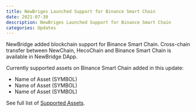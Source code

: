 ```yaml
---
title: NewBriges Launched Support for Binance Smart Chain
date: 2021-07-30
description: NewBriges Launched Support for Binance Smart Chain
categories: Updates
---
```


NewBridge added blockchain support for Binance Smart Chain. Cross-chain transfer between NewChain, HecoChain and Binance Smart Chain is available in NewBridge DApp.

Currently supported assets on Binance Smart Chain added in this update:

- Name of Asset (SYMBOL)
- Name of Asset (SYMBOL)
- Name of Asset (SYMBOL)

See full list of [Supported Assets](../docs/assets/index.md).
